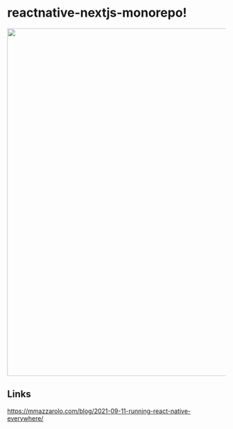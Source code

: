 # reactnative-nextjs-monorepo!
<img width='800' src='https://user-images.githubusercontent.com/106302777/198939041-7e90d3e4-b7b4-4cd8-a88d-7306018522e1.png' />

## Links
https://mmazzarolo.com/blog/2021-09-11-running-react-native-everywhere/

